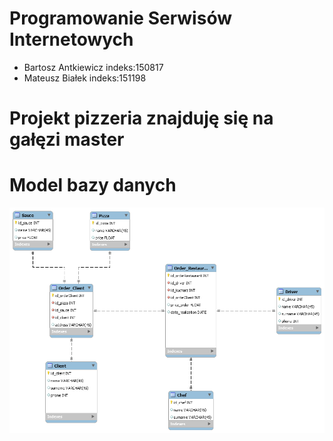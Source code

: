 # Programowanie Serwisów Internetowych

- Bartosz Antkiewicz indeks:150817
- Mateusz Białek indeks:151198

# Projekt pizzeria znajduję się na gałęzi master

# Model bazy danych

![alt text](https://github.com/Anteek1997/ProjektPSI/blob/master/db_schema.png)

